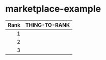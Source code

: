 # marketplace-example
| Rank | THING-TO-RANK |
|-----:|---------------|
|     1|               |
|     2|               |
|     3|               |
